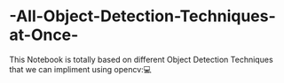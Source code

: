 # -All-Object-Detection-Techniques-at-Once-
This Notebook is totally based on different Object Detection Techniques that we can impliment using opencv:💻
